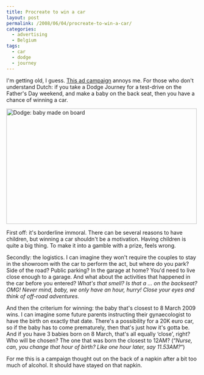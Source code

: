 ```yaml
---
title: Procreate to win a car
layout: post
permalink: /2008/06/04/procreate-to-win-a-car/
categories:
  - advertising
  - Belgium
tags:
  - car
  - dodge
  - journey
---
```


I'm getting old, I guess. [This ad campaign](http://www.babymadeonboard.be/) annoys me. For those who don't understand Dutch: if you take a Dodge Journey for a test-drive on the Father's Day weekend, and make a baby on the back seat, then you have a chance of winning a car.

[<img  src="http://farm4.static.flickr.com/3029/2549995939_645e3ca040.jpg" alt="Dodge: baby made on board" width="500" height="303" />](http://www.flickr.com/photos/pforret/2549995939/ "Dodge: baby made on board by PeterForret, on Flickr")

First off: it's borderline immoral. There can be several reasons to have children, but winning a car shouldn't be a motivation. Having children is quite a big thing. To make it into a gamble with a prize, feels wrong.

Secondly: the logistics. I can imagine they won't require the couples to stay in the showroom with the car to perform the act, but where do you park? Side of the road? Public parking? In the garage at home? You'd need to live close enough to a garage. And what about the activities that happened in the car before you entered? _What's that smell? Is that a &#8230; on the backseat? OMG! Never mind, baby, we only have an hour, hurry! Close your eyes and think of off-road adventures._

And then the criterium for winning: the baby that's closest to 8 March 2009 wins. I can imagine some future parents instructing their gynaecologist to have the birth on exactly that date. There's a possibility for a 20K euro car, so if the baby has to come prematurely, then that's just how it's gotta be. And if you have 3 babies born on 8 March, that's all equally &#8216;close', right? Who will be chosen? The one that was born the closest to 12AM? (&#8220;_Nurse, can, you change that hour of birth? Like one hour later, say 11.53AM?_&#8220;)

For me this is a campaign thought out on the back of a napkin after a bit too much of alcohol. It should have stayed on that napkin.
